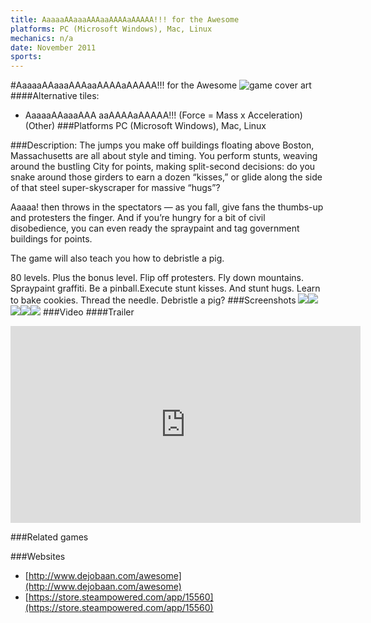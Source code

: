 ```yaml
---
title: AaaaaAAaaaAAAaaAAAAaAAAAA!!! for the Awesome
platforms: PC (Microsoft Windows), Mac, Linux
mechanics: n/a
date: November 2011
sports: 
---
```

#AaaaaAAaaaAAAaaAAAAaAAAAA!!! for the Awesome
![game cover art](//images.igdb.com/igdb/image/upload/t_cover_big/fvssqphzqkmw9tujvqso.jpg "Logo Title Text 1")
####Alternative tiles:
* AaaaaAAaaaAAA aaAAAAaAAAAA!!! (Force = Mass x Acceleration) (Other)
###Platforms
PC (Microsoft Windows), Mac, Linux

###Description:
The jumps you make off buildings floating above Boston, Massachusetts are all about style and timing. You perform stunts, weaving around the bustling City for points, making split-second decisions: do you snake around those girders to earn a dozen “kisses,” or glide along the side of that steel super-skyscraper for massive “hugs”? 
 
Aaaaa! then throws in the spectators — as you fall, give fans the thumbs-up and protesters the finger. And if you’re hungry for a bit of civil disobedience, you can even ready the spraypaint and tag government buildings for points. 
 
The game will also teach you how to debristle a pig. 
 
80 levels. Plus the bonus level. Flip off protesters. Fly down mountains. Spraypaint graffiti. Be a pinball.Execute stunt kisses. And stunt hugs. Learn to bake cookies. Thread the needle. Debristle a pig?
###Screenshots
<a target="_blank" rel="noopener noreferrer" href="//images.igdb.com/igdb/image/upload/t_cover_big/rqfd1lflbhb6lycgveor.jpg"><img src="//images.igdb.com/igdb/image/upload/t_thumb/rqfd1lflbhb6lycgveor.jpg"/></a><a target="_blank" rel="noopener noreferrer" href="//images.igdb.com/igdb/image/upload/t_cover_big/yoezdqvsrsxw0l4yrz8k.jpg"><img src="//images.igdb.com/igdb/image/upload/t_thumb/yoezdqvsrsxw0l4yrz8k.jpg"/></a><a target="_blank" rel="noopener noreferrer" href="//images.igdb.com/igdb/image/upload/t_cover_big/nixulfg3z21mcs5c2tte.jpg"><img src="//images.igdb.com/igdb/image/upload/t_thumb/nixulfg3z21mcs5c2tte.jpg"/></a><a target="_blank" rel="noopener noreferrer" href="//images.igdb.com/igdb/image/upload/t_cover_big/jonynrunhoogo6a96g8r.jpg"><img src="//images.igdb.com/igdb/image/upload/t_thumb/jonynrunhoogo6a96g8r.jpg"/></a><a target="_blank" rel="noopener noreferrer" href="//images.igdb.com/igdb/image/upload/t_cover_big/fqhv70x27vqudgpy8we2.jpg"><img src="//images.igdb.com/igdb/image/upload/t_thumb/fqhv70x27vqudgpy8we2.jpg"/></a>
###Video
####Trailer

<iframe width="560" height="315" src="https://www.youtube.com/embed/rKaNKYCKlwI" frameborder="0" allowfullscreen></iframe>

###Related games

###Websites
* [http://www.dejobaan.com/awesome](http://www.dejobaan.com/awesome)
* [https://store.steampowered.com/app/15560](https://store.steampowered.com/app/15560)
